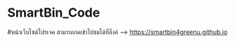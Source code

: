 # SmartBin_Code
#หน้าเว็บไซต์โปรเจค 
    สามารถกดเข้าไปชมได้ที่ลิ้งค์ --> https://smartbin4greenu.github.io  
